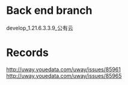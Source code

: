 # Back end branch
develop_1.21.6.3.3.9_公有云

# Records
http://uway.youedata.com/uway/issues/85961
http://uway.youedata.com/uway/issues/85965